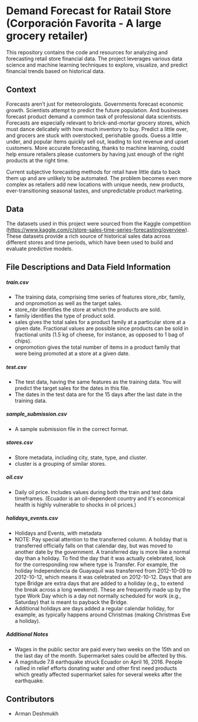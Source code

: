 # Demand Forecast for Ratail Store (Corporación Favorita - A large grocery retailer)

This repository contains the code and resources for analyzing and forecasting retail store financial data. The project leverages various data science and machine learning techniques to explore, visualize, and predict financial trends based on historical data.

## Context
Forecasts aren’t just for meteorologists. Governments forecast economic growth. Scientists attempt to predict the future population. And businesses forecast product demand a common task of professional data scientists. Forecasts are especially relevant to brick-and-mortar grocery stores, which must dance delicately with how much inventory to buy. Predict a little over, and grocers are stuck with overstocked, perishable goods. Guess a little under, and popular items quickly sell out, leading to lost revenue and upset customers. More accurate forecasting, thanks to machine learning, could help ensure retailers please customers by having just enough of the right products at the right time.

Current subjective forecasting methods for retail have little data to back them up and are unlikely to be automated. The problem becomes even more complex as retailers add new locations with unique needs, new products, ever-transitioning seasonal tastes, and unpredictable product marketing.

##  Data
The datasets used in this project were sourced from the Kaggle competition (https://www.kaggle.com/c/store-sales-time-series-forecasting/overview). These datasets provide a rich source of historical sales data across different stores and time periods, which have been used to build and evaluate predictive models.

## File Descriptions and Data Field Information

##### train.csv
- The training data, comprising time series of features store_nbr, family, and onpromotion as well as the target sales.
- store_nbr identifies the store at which the products are sold.
- family identifies the type of product sold.
- sales gives the total sales for a product family at a particular store at a given date. Fractional values are possible since products can be sold in fractional units (1.5 kg of cheese, for instance, as opposed to 1 bag of chips).
- onpromotion gives the total number of items in a product family that were being promoted at a store at a given date.

##### test.csv
- The test data, having the same features as the training data. You will predict the target sales for the dates in this file.
- The dates in the test data are for the 15 days after the last date in the training data.

##### sample_submission.csv
- A sample submission file in the correct format.

##### stores.csv
- Store metadata, including city, state, type, and cluster.
- cluster is a grouping of similar stores.

##### oil.csv
- Daily oil price. Includes values during both the train and test data timeframes. (Ecuador is an oil-dependent country and it's economical health is highly vulnerable to shocks in oil prices.)

##### holidays_events.csv
- Holidays and Events, with metadata
- NOTE: Pay special attention to the transferred column. A holiday that is transferred officially falls on that calendar day, but was moved to another date by the government. A transferred day is more like a normal day than a holiday. To find the day that it was actually celebrated, look for the corresponding row where type is Transfer. For example, the holiday Independencia de Guayaquil was transferred from 2012-10-09 to 2012-10-12, which means it was celebrated on 2012-10-12. Days that are type Bridge are extra days that are added to a holiday (e.g., to extend the break across a long weekend). These are frequently made up by the type Work Day which is a day not normally scheduled for work (e.g., Saturday) that is meant to payback the Bridge.
- Additional holidays are days added a regular calendar holiday, for example, as typically happens around Christmas (making Christmas Eve a holiday).
##### Additional Notes
- Wages in the public sector are paid every two weeks on the 15th and on the last day of the month. Supermarket sales could be affected by this.
- A magnitude 7.8 earthquake struck Ecuador on April 16, 2016. People rallied in relief efforts donating water and other first need products which greatly affected supermarket sales for several weeks after the earthquake.

## Contributors
- Arman Deshmukh
